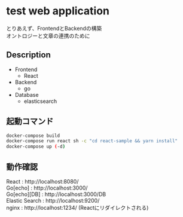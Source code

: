 # test web application

とりあえず、FrontendとBackendの構築  
オントロジーと文章の連携のために

## Description

* Frontend
  * React
* Backend
  * go
* Database
  * elasticsearch

## 起動コマンド

```bash
docker-compose build
docker-compose run react sh -c "cd react-sample && yarn install"
docker-compose up (-d)
```

## 動作確認

React           : http://localhost:8080/  
Go[echo]        : http://localhost:3000/  
Go[echo][DB]    : http://localhost:3000/DB  
Elastic Search  : http://localhost:9200/  
nginx           : http://localhost:1234/ (Reactにリダイレクトされる)  
